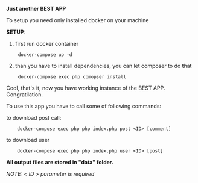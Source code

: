 **Just another BEST APP**

To setup you need only installed docker on your machine

**SETUP:**
1. first run docker container

        docker-compose up -d
        
2. than you have to install dependencies, you can let composer to do that
        
        docker-compose exec php comopser install
                
Cool, that's it, now you have working instance of the BEST APP. Congratilation.


To use this app you have to call some of following commands:
        
to download post call:

        docker-compose exec php php index.php post <ID> [comment]
to download user        
 
        docker-compose exec php php index.php user <ID> [post]
        

**All output files are stored in "data" folder.**
        
*NOTE: < ID > parameter is required*